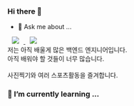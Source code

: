 ### Hi there 👋
- 💬 Ask me about ...
<a href="https://mail.naver.com/">
    <img 
        src="https://img.shields.io/badge/%F0%9F%93%A7-duafogjs%40naver.com-yellowgreen"
        style="height : auto; margin-left : 10px; margin-right : 10px;"/>
</a>
<a href="https://www.instagram.com/rh_plus_sc/">
    <img 
        src="http://img.shields.io/badge/-Instagram-black?style=flat&logo=Instagram&link=https://www.instagram.com/rh_plus_sc/"
        style="height : auto; margin-left : 10px; margin-right : 10px;"/>
</a><br>
저는 아직 배울게 많은 백엔드 엔지니어입니다.<br>
아직 배워야 할 것들이 너무 많습니다.
<br><br>
사진찍기와 여러 스포츠활동을 즐겨합니다.

### 🌱 I’m currently learning ...
<p>
<img rel="stylesheet" href="https://cdn.jsdelivr.net/gh/devicons/devicon@v2.15.1/devicon.min.css />
</p>



<!--
**heon98/heon98** is a ✨ _special_ ✨ repository because its `README.md` (this file) appears on your GitHub profile.

Here are some ideas to get you started:

- 🌱 I’m currently learning ...

- 👯 I’m looking to collaborate on ...
- 🤔 I’m looking for help with ...
- 💬 Ask me about ...
- 📫 How to reach me: ...
- 😄 Pronouns: ...
- ⚡ Fun fact: ...
-->
